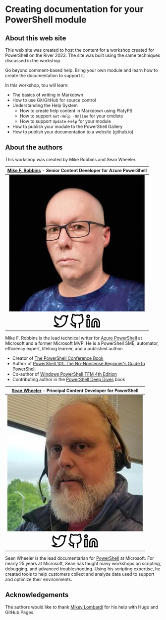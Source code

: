 # Creating documentation for your PowerShell module

## About this web site

This web site was created to host the content for a workshop created for PowerShell on the River
2023. The site was built using the same techniques discussed in the workshop.

Go beyond comment-based help. Bring your own module and learn how to create the documentation to
support it.

In this workshop, tou will learn:

- The basics of writing in Markdown
- How to use Git/GitHub for source control
- Understanding the Help System
  - How to create help content in Markdown using PlatyPS
  - How to support `Get-Help -Online` for your cmdlets
  - How to support `Update-Help` for your module
- How to publish your module to the PowerShell Gallery
- How to publish your documentation to a website (github.io)

## About the authors

This workshop was created by Mike Robbins and Sean Wheeler.


|                      [Mike F. Robbins][mrf-com] - Senior Content Developer for Azure PowerShell                      |
| :------------------------------------------------------------------------------------------------------------------: |
|                                      ![mikefrobbins](mikefrobbins-150x150.jpg)                                       |
| [![Twitter](twitter.svg)][mrf-twitter] [![GitHub](github.svg)][mrf-github] [![LinkedIn](linkedin.svg)][mrf-linkedin] |

Mike F. Robbins is the lead technical writer for [Azure PowerShell][azure-ps] at Microsoft and a
former Microsoft MVP. He is a PowerShell SME, automator, efficiency expert, lifelong learner, and a
published author:

- Creator of [The PowerShell Conference Book][ps-conference-book]
- Author of [PowerShell 101: The No-Nonsense Beginner's Guide to PowerShell][ps-101]
- Co-author of [Windows PowerShell TFM 4th Edition][ps-tfm-4]
- Contributing author in the [PowerShell Deep Dives][ps-deep-dives] book

|                         [Sean Wheeler][sdw-web] - Principal Content Developer for PowerShell                         |
| :------------------------------------------------------------------------------------------------------------------: |
|                                             ![sdwheeler](sdwheeler.png)                                              |
| [![Twitter](twitter.svg)][sdw-twitter] [![GitHub](github.svg)][sdw-github] [![LinkedIn](linkedin.svg)][sdw-linkedin] |

Sean Wheeler is the lead documentarian for [PowerShell][ps] at Microsoft. For nearly 25 years at
Microsoft, Sean has taught many workshops on scripting, debugging, and advanced troubleshooting.
Using his scripting expertise, he created tools to help customers collect and analyze data used to
support and optimize their environments.

## Acknowledgements

The authors would like to thank [Mikey Lombardi](https://github.com/michaeltlombardi) for his help
with Hugo and GitHub Pages.

<!-- link references -->
[azure-ps]: https://aka.ms/azps
[mrf-com]: https://mikefrobbins.com/
[mrf-github]: https://github.com/mikefrobbins
[mrf-linkedin]: https://linkedin.com/in/mikefrobbins
[mrf-twitter]: https://twitter.com/mikefrobbins
[ps-101]: https://leanpub.com/powershell101
[ps-conference-book]: https://leanpub.com/powershell-conference-book
[ps-deep-dives]: https://www.manning.com/books/powershell-deep-dives
[ps-tfm-4]: https://www.sapien.com/books_training/Windows-PowerShell-4
[ps]: https://aka.ms/PowerShell-Docs
[sdw-github]: https://github.com/sdwheeler
[sdw-linkedin]: https://linkedin.com/in/scriptingsean
[sdw-twitter]: https://twitter.com/swsamwa
[sdw-web]: https://seanonit.wordpress.com/about/
